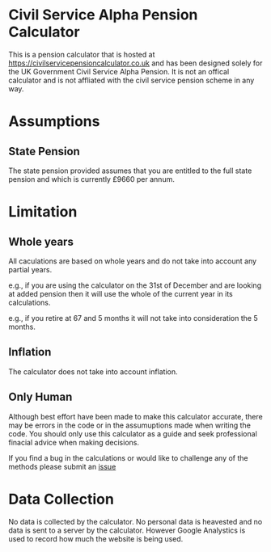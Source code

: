 # Civil Service Alpha Pension Calculator
This is a pension calculator that is hosted at https://civilservicepensioncalculator.co.uk and has been designed solely for the UK Government Civil Service Alpha Pension. It is not an offical calculator and is not affliated with the civil service pension scheme in any way.

# Assumptions
## State Pension
The state pension provided assumes that you are entitled to the full state pension and which is currently £9660 per annum. 

# Limitation
## Whole years
All caculations are based on whole years and do not take into account any partial years.

e.g., if you are using the calculator on the 31st of December and are looking at added pension then it will use the whole of the current year in its calculations.

e.g., if you retire at 67 and 5 months it will not take into consideration the 5 months.

## Inflation
The calculator does not take into account inflation.

## Only Human
Although best effort have been made to make this calculator accurate, there may be errors in the code or in the assumuptions made when writing the code. You should only use this calculator as a guide and seek professional finacial advice when making decisions.

If you find a bug in the calculations or would like to challenge any of the methods please submit an [issue](https://github.com/r0w4n/cs-pension/issues) 

# Data Collection
No data is collected by the calculator. No personal data is heavested and no data is sent to a server by the calculator. However Google Analystics is used to record how much the website is being used.
